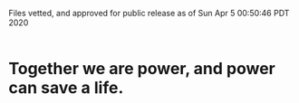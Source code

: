 Files vetted, and approved for public release as of Sun Apr  5 00:50:46 PDT 2020<br><br><h1>Together we are power, and power can save a life.</h1>
